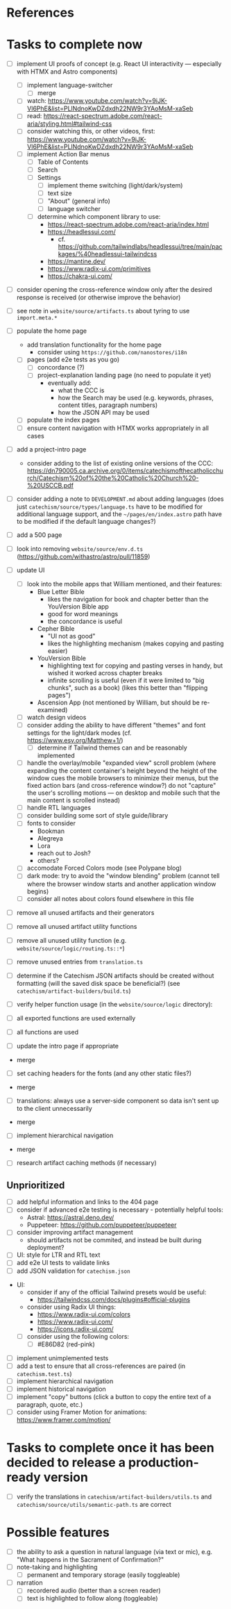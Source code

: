 # References

# Tasks to complete now

- [ ] implement UI proofs of concept (e.g. React UI interactivity — especially with HTMX and Astro components)
  - [ ] implement language-switcher
    - [ ] merge
  - [ ] watch: https://www.youtube.com/watch?v=9iJK-Vl6PhE&list=PLlNdnoKwDZdxdh22NW9r3YAoMsM-xaSeb
  - [ ] read: https://react-spectrum.adobe.com/react-aria/styling.html#tailwind-css
  - [ ] consider watching this, or other videos, first: https://www.youtube.com/watch?v=9iJK-Vl6PhE&list=PLlNdnoKwDZdxdh22NW9r3YAoMsM-xaSeb
  - [ ] implement Action Bar menus
    - [ ] Table of Contents
    - [ ] Search
    - [ ] Settings
      - [ ] implement theme switching (light/dark/system)
      - [ ] text size
      - [ ] "About" (general info)
      - [ ] language switcher
    - [ ] determine which component library to use:
      - https://react-spectrum.adobe.com/react-aria/index.html
      - https://headlessui.com/
        - cf. https://github.com/tailwindlabs/headlessui/tree/main/packages/%40headlessui-tailwindcss
      - https://mantine.dev/
      - https://www.radix-ui.com/primitives
      - https://chakra-ui.com/
- [ ] consider opening the cross-reference window only after the desired response is received (or otherwise improve the behavior)

- [ ] see note in `website/source/artifacts.ts` about tyring to use `import.meta.*`

- [ ] populate the home page
  - add translation functionality for the home page
    - consider using `https://github.com/nanostores/i18n`
  - [ ] pages (add e2e tests as you go)
    - [ ] concordance (?)
    - [ ] project-explanation landing page (no need to populate it yet)
      - eventually add:
        - what the CCC is
        - how the Search may be used (e.g. keywords, phrases, content titles, paragraph numbers)
        - how the JSON API may be used
  - [ ] populate the index pages
  - [ ] ensure content navigation with HTMX works appropriately in all cases

- [ ] add a project-intro page
  - consider adding to the list of existing online versions of the CCC:
    https://dn790005.ca.archive.org/0/items/catechismofthecatholicchurch/Catechism%20of%20the%20Catholic%20Church%20-%20USCCB.pdf

- [ ] consider adding a note to `DEVELOPMENT.md` about adding languages (does just `catechism/source/types/language.ts` have to be modified
      for additional language support, and the `~/pages/en/index.astro` path have to be modified if the default language changes?)
- [ ] add a 500 page
- [ ] look into removing `website/source/env.d.ts` (https://github.com/withastro/astro/pull/11859)
- [ ] update UI
  - [ ] look into the mobile apps that William mentioned, and their features:
    - Blue Letter Bible
      - likes the navigation for book and chapter better than the YouVersion Bible app
      - good for word meanings
      - the concordance is useful
    - Cepher Bible
      - "UI not as good"
      - likes the highlighting mechanism (makes copying and pasting easier)
    - YouVersion Bible
      - highlighting text for copying and pasting verses in handy, but wished it worked across chapter breaks
      - infinite scrolling is useful (even if it were limited to "big chunks", such as a book) (likes this better than "flipping pages")
    - Ascension App (not mentioned by William, but should be re-examined)
  - [ ] watch design videos
  - [ ] consider adding the ability to have different "themes" and font settings for the light/dark modes (cf.
        https://www.esv.org/Matthew+1/)
    - [ ] determine if Tailwind themes can and be reasonably implemented
  - [ ] handle the overlay/mobile "expanded view" scroll problem (where expanding the content container's height beyond the height of the
        window cues the mobile browsers to minimize their menus, but the fixed action bars (and cross-reference window?) do not "capture"
        the user's scrolling motions — on desktop and mobile such that the main content is scrolled instead)
  - [ ] handle RTL languages
  - [ ] consider building some sort of style guide/library
  - [ ] fonts to consider
    - Bookman
    - Alegreya
    - Lora
    - reach out to Josh?
    - others?
  - [ ] accomodate Forced Colors mode (see Polypane blog)
  - [ ] dark mode: try to avoid the "window blending" problem (cannot tell where the browser window starts and another application window
        begins)
  - [ ] consider all notes about colors found elsewhere in this file
- [ ] remove all unused artifacts and their generators
- [ ] remove all unused artifact utility functions
- [ ] remove all unused utility function (e.g. `website/source/logic/routing.ts::*`)
- [ ] remove unused entries from `translation.ts`
- [ ] determine if the Catechism JSON artifacts should be created without formatting (will the saved disk space be beneficial?) (see
      `catechism/artifact-builders/build.ts`)
- [ ] verify helper function usage (in the `website/source/logic` directory):
- [ ] all exported functions are used externally
- [ ] all functions are used

- [ ] update the intro page if appropriate
- merge

- [ ] set caching headers for the fonts (and any other static files?)
- merge

- [ ] translations: always use a server-side component so data isn't sent up to the client unnecessarily
- merge

- [ ] implement hierarchical navigation
- merge

- [ ] research artifact caching methods (if necessary)

## Unprioritized

- [ ] add helpful information and links to the 404 page
- [ ] consider if advanced e2e testing is necessary - potentially helpful tools:
  - Astral: https://astral.deno.dev/
  - Puppeteer: https://github.com/puppeteer/puppeteer
- [ ] consider improving artifact management
  - should artifacts not be commited, and instead be built during deployment?
- [ ] UI: style for LTR and RTL text
- [ ] add e2e UI tests to validate links
- [ ] add JSON validation for `catechism.json`

- UI:
  - consider if any of the official Tailwind presets would be useful:
    - https://tailwindcss.com/docs/plugins#official-plugins
  - consider using Radix UI things:
    - https://www.radix-ui.com/colors
    - https://www.radix-ui.com/
    - https://icons.radix-ui.com/
  - [ ] consider using the following colors:
    - [ ] #E86D82 (red-pink)
- [ ] implement unimplemented tests
- [ ] add a test to ensure that all cross-references are paired (in `catechism.test.ts`)
- [ ] implement hierarchical navigation
- [ ] implement historical navigation
- [ ] implement "copy" buttons (click a button to copy the entire text of a paragraph, quote, etc.)
- [ ] consider using Framer Motion for animations: https://www.framer.com/motion/

# Tasks to complete once it has been decided to release a production-ready version

- [ ] verify the translations in `catechism/artifact-builders/utils.ts` and `catechism/source/utils/semantic-path.ts` are correct

# Possible features

- [ ] the ability to ask a question in natural language (via text or mic), e.g. "What happens in the Sacrament of Confirmation?"
- [ ] note-taking and highlighting
  - [ ] permanent and temporary storage (easily toggleable)
- [ ] narration
  - [ ] recordered audio (better than a screen reader)
  - [ ] text is highlighted to follow along (toggleable)
